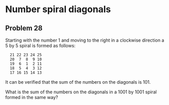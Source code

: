 # Number spiral diagonals
## Problem 28

Starting with the number 1 and moving to the right in a clockwise direction a 5 by 5 spiral is formed as follows:

      21 22 23 24 25
      20  7  8  9 10
      19  6  1  2 11
      18  5  4  3 12
      17 16 15 14 13

It can be verified that the sum of the numbers on the diagonals is 101.

What is the sum of the numbers on the diagonals in a 1001 by 1001 spiral formed in the same way?
